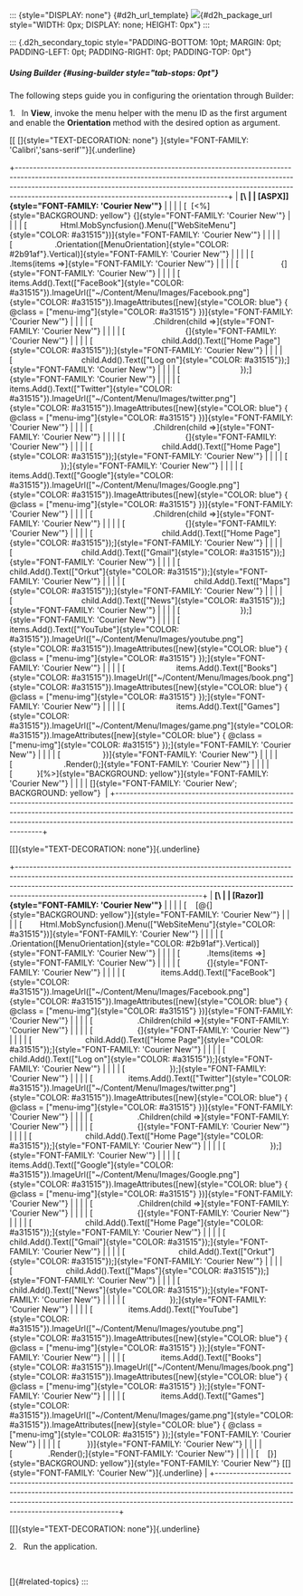 ::: {style="DISPLAY: none"}
[](ms-xhelp:///?Id=d2h_url_template){#d2h_url_template} ![](!package_url!){#d2h_package_url style="WIDTH: 0px; DISPLAY: none; HEIGHT: 0px"}
:::

::: {.d2h_secondary_topic style="PADDING-BOTTOM: 10pt; MARGIN: 0pt; PADDING-LEFT: 0pt; PADDING-RIGHT: 0pt; PADDING-TOP: 0pt"}
##### Using Builder {#using-builder style="tab-stops: 0pt"}

The following steps guide you in configuring the orientation through Builder:

1.   In **View**, invoke the menu helper with the menu ID as the first argument and enable the **Orientation** method with the desired option as argument.

[[ []{style="TEXT-DECORATION: none"} ]{style="FONT-FAMILY: 'Calibri','sans-serif'"}]{.underline}  

+----------------------------------------------------------------------------------------------------------------------------------------------------------------------------------------------------------------------------------------------------------------------------------------------------+
| **[\                                                                                                                                                                                                                                                                                               |
| \[ASPX\]]{style="FONT-FAMILY: 'Courier New'"}**                                                                                                                                                                                                                                                    |
|                                                                                                                                                                                                                                                                                                    |
| [  [\<%]{style="BACKGROUND: yellow"} {]{style="FONT-FAMILY: 'Courier New'"}                                                                                                                                                                                                                        |
|                                                                                                                                                                                                                                                                                                    |
| [               Html.MobSyncfusion().Menu([\"WebSiteMenu\"]{style="COLOR: #a31515"})]{style="FONT-FAMILY: 'Courier New'"}                                                                                                                                                                          |
|                                                                                                                                                                                                                                                                                                    |
| [                   .Orientation([MenuOrientation]{style="COLOR: #2b91af"}.Vertical)]{style="FONT-FAMILY: 'Courier New'"}                                                                                                                                                                          |
|                                                                                                                                                                                                                                                                                                    |
| [                   .Items(items =\>]{style="FONT-FAMILY: 'Courier New'"}                                                                                                                                                                                                                          |
|                                                                                                                                                                                                                                                                                                    |
| [                   {]{style="FONT-FAMILY: 'Courier New'"}                                                                                                                                                                                                                                         |
|                                                                                                                                                                                                                                                                                                    |
| [                       items.Add().Text([\"FaceBook\"]{style="COLOR: #a31515"}).ImageUrl([\"\~/Content/Menu/Images/Facebook.png\"]{style="COLOR: #a31515"}).ImageAttributes([new]{style="COLOR: blue"} { \@class = [\"menu-img\"]{style="COLOR: #a31515"} })]{style="FONT-FAMILY: 'Courier New'"} |
|                                                                                                                                                                                                                                                                                                    |
| [                           .Children(child =\>]{style="FONT-FAMILY: 'Courier New'"}                                                                                                                                                                                                               |
|                                                                                                                                                                                                                                                                                                    |
| [                           {]{style="FONT-FAMILY: 'Courier New'"}                                                                                                                                                                                                                                 |
|                                                                                                                                                                                                                                                                                                    |
| [                               child.Add().Text([\"Home Page\"]{style="COLOR: #a31515"});]{style="FONT-FAMILY: 'Courier New'"}                                                                                                                                                                    |
|                                                                                                                                                                                                                                                                                                    |
| [                               child.Add().Text([\"Log on\"]{style="COLOR: #a31515"});]{style="FONT-FAMILY: 'Courier New'"}                                                                                                                                                                       |
|                                                                                                                                                                                                                                                                                                    |
| [                           });]{style="FONT-FAMILY: 'Courier New'"}                                                                                                                                                                                                                               |
|                                                                                                                                                                                                                                                                                                    |
| [                       items.Add().Text([\"Twitter\"]{style="COLOR: #a31515"}).ImageUrl([\"\~/Content/Menu/Images/twitter.png\"]{style="COLOR: #a31515"}).ImageAttributes([new]{style="COLOR: blue"} { \@class = [\"menu-img\"]{style="COLOR: #a31515"} })]{style="FONT-FAMILY: 'Courier New'"}   |
|                                                                                                                                                                                                                                                                                                    |
| [                           .Children(child =\>]{style="FONT-FAMILY: 'Courier New'"}                                                                                                                                                                                                               |
|                                                                                                                                                                                                                                                                                                    |
| [                           {]{style="FONT-FAMILY: 'Courier New'"}                                                                                                                                                                                                                                 |
|                                                                                                                                                                                                                                                                                                    |
| [                               child.Add().Text([\"Home Page\"]{style="COLOR: #a31515"});]{style="FONT-FAMILY: 'Courier New'"}                                                                                                                                                                    |
|                                                                                                                                                                                                                                                                                                    |
| [                           });]{style="FONT-FAMILY: 'Courier New'"}                                                                                                                                                                                                                               |
|                                                                                                                                                                                                                                                                                                    |
| [                       items.Add().Text([\"Google\"]{style="COLOR: #a31515"}).ImageUrl([\"\~/Content/Menu/Images/Google.png\"]{style="COLOR: #a31515"}).ImageAttributes([new]{style="COLOR: blue"} { \@class = [\"menu-img\"]{style="COLOR: #a31515"} })]{style="FONT-FAMILY: 'Courier New'"}     |
|                                                                                                                                                                                                                                                                                                    |
| [                           .Children(child =\>]{style="FONT-FAMILY: 'Courier New'"}                                                                                                                                                                                                               |
|                                                                                                                                                                                                                                                                                                    |
| [                           {]{style="FONT-FAMILY: 'Courier New'"}                                                                                                                                                                                                                                 |
|                                                                                                                                                                                                                                                                                                    |
| [                               child.Add().Text([\"Home Page\"]{style="COLOR: #a31515"});]{style="FONT-FAMILY: 'Courier New'"}                                                                                                                                                                    |
|                                                                                                                                                                                                                                                                                                    |
| [                               child.Add().Text([\"Gmail\"]{style="COLOR: #a31515"});]{style="FONT-FAMILY: 'Courier New'"}                                                                                                                                                                        |
|                                                                                                                                                                                                                                                                                                    |
| [                               child.Add().Text([\"Orkut\"]{style="COLOR: #a31515"});]{style="FONT-FAMILY: 'Courier New'"}                                                                                                                                                                        |
|                                                                                                                                                                                                                                                                                                    |
| [                               child.Add().Text([\"Maps\"]{style="COLOR: #a31515"});]{style="FONT-FAMILY: 'Courier New'"}                                                                                                                                                                         |
|                                                                                                                                                                                                                                                                                                    |
| [                               child.Add().Text([\"News\"]{style="COLOR: #a31515"});]{style="FONT-FAMILY: 'Courier New'"}                                                                                                                                                                         |
|                                                                                                                                                                                                                                                                                                    |
| [                           });]{style="FONT-FAMILY: 'Courier New'"}                                                                                                                                                                                                                               |
|                                                                                                                                                                                                                                                                                                    |
| [                       items.Add().Text([\"YouTube\"]{style="COLOR: #a31515"}).ImageUrl([\"\~/Content/Menu/Images/youtube.png\"]{style="COLOR: #a31515"}).ImageAttributes([new]{style="COLOR: blue"} { \@class = [\"menu-img\"]{style="COLOR: #a31515"} });]{style="FONT-FAMILY: 'Courier New'"}  |
|                                                                                                                                                                                                                                                                                                    |
| [                       items.Add().Text([\"Books\"]{style="COLOR: #a31515"}).ImageUrl([\"\~/Content/Menu/Images/book.png\"]{style="COLOR: #a31515"}).ImageAttributes([new]{style="COLOR: blue"} { \@class = [\"menu-img\"]{style="COLOR: #a31515"} });]{style="FONT-FAMILY: 'Courier New'"}       |
|                                                                                                                                                                                                                                                                                                    |
| [                       items.Add().Text([\"Games\"]{style="COLOR: #a31515"}).ImageUrl([\"\~/Content/Menu/Images/game.png\"]{style="COLOR: #a31515"}).ImageAttributes([new]{style="COLOR: blue"} { \@class = [\"menu-img\"]{style="COLOR: #a31515"} });]{style="FONT-FAMILY: 'Courier New'"}       |
|                                                                                                                                                                                                                                                                                                    |
| [                   })]{style="FONT-FAMILY: 'Courier New'"}                                                                                                                                                                                                                                        |
|                                                                                                                                                                                                                                                                                                    |
| [                       .Render();]{style="FONT-FAMILY: 'Courier New'"}                                                                                                                                                                                                                            |
|                                                                                                                                                                                                                                                                                                    |
| [           }[%\>]{style="BACKGROUND: yellow"}]{style="FONT-FAMILY: 'Courier New'"}                                                                                                                                                                                                                |
|                                                                                                                                                                                                                                                                                                    |
| []{style="FONT-FAMILY: 'Courier New'; BACKGROUND: yellow"}                                                                                                                                                                                                                                         |
+----------------------------------------------------------------------------------------------------------------------------------------------------------------------------------------------------------------------------------------------------------------------------------------------------+

[[]{style="TEXT-DECORATION: none"}]{.underline}  

+---------------------------------------------------------------------------------------------------------------------------------------------------------------------------------------------------------------------------------------------------------------------------------------------+
| **[\                                                                                                                                                                                                                                                                                        |
| \[Razor\]]{style="FONT-FAMILY: 'Courier New'"}**                                                                                                                                                                                                                                            |
|                                                                                                                                                                                                                                                                                             |
| [    [\@{]{style="BACKGROUND: yellow"}]{style="FONT-FAMILY: 'Courier New'"}                                                                                                                                                                                                                 |
|                                                                                                                                                                                                                                                                                             |
| [        Html.MobSyncfusion().Menu([\"WebSiteMenu\"]{style="COLOR: #a31515"})]{style="FONT-FAMILY: 'Courier New'"}                                                                                                                                                                          |
|                                                                                                                                                                                                                                                                                             |
| [            .Orientation([MenuOrientation]{style="COLOR: #2b91af"}.Vertical)]{style="FONT-FAMILY: 'Courier New'"}                                                                                                                                                                          |
|                                                                                                                                                                                                                                                                                             |
| [            .Items(items =\>]{style="FONT-FAMILY: 'Courier New'"}                                                                                                                                                                                                                          |
|                                                                                                                                                                                                                                                                                             |
| [            {]{style="FONT-FAMILY: 'Courier New'"}                                                                                                                                                                                                                                         |
|                                                                                                                                                                                                                                                                                             |
| [                items.Add().Text([\"FaceBook\"]{style="COLOR: #a31515"}).ImageUrl([\"\~/Content/Menu/Images/Facebook.png\"]{style="COLOR: #a31515"}).ImageAttributes([new]{style="COLOR: blue"} { \@class = [\"menu-img\"]{style="COLOR: #a31515"} })]{style="FONT-FAMILY: 'Courier New'"} |
|                                                                                                                                                                                                                                                                                             |
| [                    .Children(child =\>]{style="FONT-FAMILY: 'Courier New'"}                                                                                                                                                                                                               |
|                                                                                                                                                                                                                                                                                             |
| [                    {]{style="FONT-FAMILY: 'Courier New'"}                                                                                                                                                                                                                                 |
|                                                                                                                                                                                                                                                                                             |
| [                        child.Add().Text([\"Home Page\"]{style="COLOR: #a31515"});]{style="FONT-FAMILY: 'Courier New'"}                                                                                                                                                                    |
|                                                                                                                                                                                                                                                                                             |
| [                        child.Add().Text([\"Log on\"]{style="COLOR: #a31515"});]{style="FONT-FAMILY: 'Courier New'"}                                                                                                                                                                       |
|                                                                                                                                                                                                                                                                                             |
| [                    });]{style="FONT-FAMILY: 'Courier New'"}                                                                                                                                                                                                                               |
|                                                                                                                                                                                                                                                                                             |
| [                items.Add().Text([\"Twitter\"]{style="COLOR: #a31515"}).ImageUrl([\"\~/Content/Menu/Images/twitter.png\"]{style="COLOR: #a31515"}).ImageAttributes([new]{style="COLOR: blue"} { \@class = [\"menu-img\"]{style="COLOR: #a31515"} })]{style="FONT-FAMILY: 'Courier New'"}   |
|                                                                                                                                                                                                                                                                                             |
| [                    .Children(child =\>]{style="FONT-FAMILY: 'Courier New'"}                                                                                                                                                                                                               |
|                                                                                                                                                                                                                                                                                             |
| [                    {]{style="FONT-FAMILY: 'Courier New'"}                                                                                                                                                                                                                                 |
|                                                                                                                                                                                                                                                                                             |
| [                        child.Add().Text([\"Home Page\"]{style="COLOR: #a31515"});]{style="FONT-FAMILY: 'Courier New'"}                                                                                                                                                                    |
|                                                                                                                                                                                                                                                                                             |
| [                    });]{style="FONT-FAMILY: 'Courier New'"}                                                                                                                                                                                                                               |
|                                                                                                                                                                                                                                                                                             |
| [                items.Add().Text([\"Google\"]{style="COLOR: #a31515"}).ImageUrl([\"\~/Content/Menu/Images/Google.png\"]{style="COLOR: #a31515"}).ImageAttributes([new]{style="COLOR: blue"} { \@class = [\"menu-img\"]{style="COLOR: #a31515"} })]{style="FONT-FAMILY: 'Courier New'"}     |
|                                                                                                                                                                                                                                                                                             |
| [                    .Children(child =\>]{style="FONT-FAMILY: 'Courier New'"}                                                                                                                                                                                                               |
|                                                                                                                                                                                                                                                                                             |
| [                    {]{style="FONT-FAMILY: 'Courier New'"}                                                                                                                                                                                                                                 |
|                                                                                                                                                                                                                                                                                             |
| [                        child.Add().Text([\"Home Page\"]{style="COLOR: #a31515"});]{style="FONT-FAMILY: 'Courier New'"}                                                                                                                                                                    |
|                                                                                                                                                                                                                                                                                             |
| [                        child.Add().Text([\"Gmail\"]{style="COLOR: #a31515"});]{style="FONT-FAMILY: 'Courier New'"}                                                                                                                                                                        |
|                                                                                                                                                                                                                                                                                             |
| [                        child.Add().Text([\"Orkut\"]{style="COLOR: #a31515"});]{style="FONT-FAMILY: 'Courier New'"}                                                                                                                                                                        |
|                                                                                                                                                                                                                                                                                             |
| [                        child.Add().Text([\"Maps\"]{style="COLOR: #a31515"});]{style="FONT-FAMILY: 'Courier New'"}                                                                                                                                                                         |
|                                                                                                                                                                                                                                                                                             |
| [                        child.Add().Text([\"News\"]{style="COLOR: #a31515"});]{style="FONT-FAMILY: 'Courier New'"}                                                                                                                                                                         |
|                                                                                                                                                                                                                                                                                             |
| [                    });]{style="FONT-FAMILY: 'Courier New'"}                                                                                                                                                                                                                               |
|                                                                                                                                                                                                                                                                                             |
| [                items.Add().Text([\"YouTube\"]{style="COLOR: #a31515"}).ImageUrl([\"\~/Content/Menu/Images/youtube.png\"]{style="COLOR: #a31515"}).ImageAttributes([new]{style="COLOR: blue"} { \@class = [\"menu-img\"]{style="COLOR: #a31515"} });]{style="FONT-FAMILY: 'Courier New'"}  |
|                                                                                                                                                                                                                                                                                             |
| [                items.Add().Text([\"Books\"]{style="COLOR: #a31515"}).ImageUrl([\"\~/Content/Menu/Images/book.png\"]{style="COLOR: #a31515"}).ImageAttributes([new]{style="COLOR: blue"} { \@class = [\"menu-img\"]{style="COLOR: #a31515"} });]{style="FONT-FAMILY: 'Courier New'"}       |
|                                                                                                                                                                                                                                                                                             |
| [                items.Add().Text([\"Games\"]{style="COLOR: #a31515"}).ImageUrl([\"\~/Content/Menu/Images/game.png\"]{style="COLOR: #a31515"}).ImageAttributes([new]{style="COLOR: blue"} { \@class = [\"menu-img\"]{style="COLOR: #a31515"} });]{style="FONT-FAMILY: 'Courier New'"}       |
|                                                                                                                                                                                                                                                                                             |
| [            })]{style="FONT-FAMILY: 'Courier New'"}                                                                                                                                                                                                                                        |
|                                                                                                                                                                                                                                                                                             |
| [                .Render();]{style="FONT-FAMILY: 'Courier New'"}                                                                                                                                                                                                                            |
|                                                                                                                                                                                                                                                                                             |
| [    [}]{style="BACKGROUND: yellow"}]{style="FONT-FAMILY: 'Courier New'"} [[]{style="FONT-FAMILY: 'Courier New'"}]{.underline}                                                                                                                                                              |
+---------------------------------------------------------------------------------------------------------------------------------------------------------------------------------------------------------------------------------------------------------------------------------------------+

[[]{style="TEXT-DECORATION: none"}]{.underline}  

2.   Run the application.

 

[]{#related-topics}
:::
